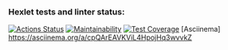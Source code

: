 ### Hexlet tests and linter status:
[![Actions Status](https://github.com/GishebetMaksim/java-project-61/actions/workflows/hexlet-check.yml/badge.svg)](https://github.com/GishebetMaksim/java-project-61/actions)
[![Maintainability](https://api.codeclimate.com/v1/badges/26bc6c2bbfc9ce3a0031/maintainability)](https://codeclimate.com/github/GishebetMaksim/java-project-61/maintainability)
[![Test Coverage](https://api.codeclimate.com/v1/badges/26bc6c2bbfc9ce3a0031/test_coverage)](https://codeclimate.com/github/GishebetMaksim/java-project-61/test_coverage)
[Asciinema] https://asciinema.org/a/cpQArEAVKViL4HpojHq3wvvkZ
